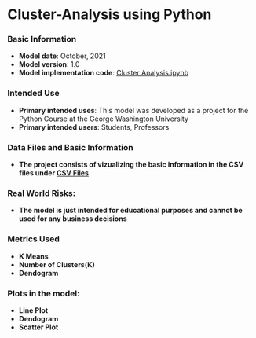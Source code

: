 # Cluster-Analysis using Python

### Basic Information

* **Model date**: October, 2021
* **Model version**: 1.0
* **Model implementation code**: [Cluster Analysis.ipynb](Cluster_Analysis.ipynb)

### Intended Use
* **Primary intended uses**: This model was developed as a project for the Python Course at the George Washington University
* **Primary intended users**: Students, Professors

### Data Files and Basic Information
* **The project consists of vizualizing the basic information in the CSV files under [CSV Files](https://github.com/ZAM1997/Cluster-Analysis/tree/main/CSV%20Files)**

### Real World Risks:
* **The model is just intended for educational purposes and cannot be used for any business decisions**

### Metrics Used
* **K Means**
* **Number of Clusters(K)**
* **Dendogram**

### Plots in the model:
* **Line Plot**
* **Dendogram**
* **Scatter Plot**
